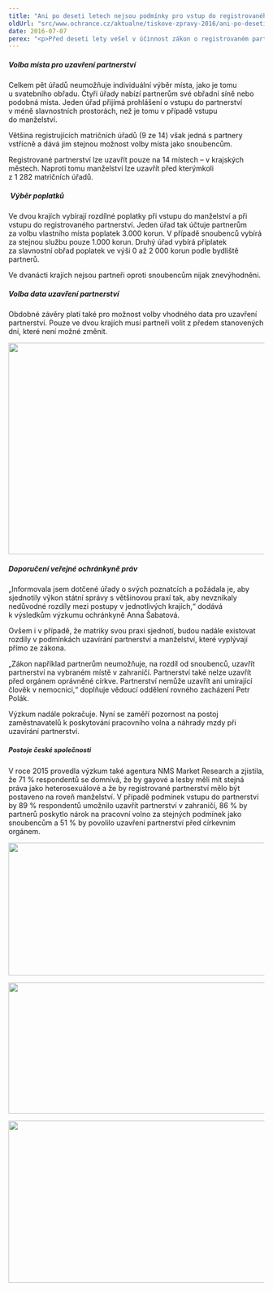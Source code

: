 ```yaml
---
title: "Ani po deseti letech nejsou podmínky pro vstup do registrovaného partnerství ve všech krajích stejné"
oldUrl: "src/www.ochrance.cz/aktualne/tiskove-zpravy-2016/ani-po-deseti-letech-nejsou-podminky-pro-vstup-do-registrovaneho-partnerstvi-ve-vsech-krajich-s"
date: 2016-07-07
perex: "<p>Před deseti lety vešel v účinnost zákon o registrovaném partnerství. Za dobu jeho existence vstoupilo do tohoto svazku 2174 párů (k 1.1. 2016). Registrované partnerství lze v České republice uzavřít pouze na 14 místech – v krajských městech.  Náš výzkum ukázal, že navzdory převažující dobré praxi existují mezi některými krajskými městy velké rozdíly v podmínkách, za kterých mohou páry do svazku vstoupit. Ať již se to týká volby místa, času nebo výše vybíraných poplatků. </p>"
---
```


<!-- imported from the old website -->

<h5>Volba místa pro uzavření partnerství </h5> <p>Celkem pět úřadů neumožňuje individuální výběr místa, jako je tomu u svatebního obřadu. Čtyři úřady nabízí partnerům své obřadní síně nebo podobná místa. Jeden úřad přijímá prohlášení o vstupu do partnerství v méně slavnostních prostorách, než je tomu v případě vstupu do manželství. </p> <p>Většina registrujících matričních úřadů (9 ze 14) však jedná s partnery vstřícně a dává jim stejnou možnost volby místa jako snoubencům.</p> <p>Registrované partnerství lze uzavřít pouze na 14 místech – v krajských městech. Naproti tomu manželství lze uzavřít před kterýmkoli z 1 282 matričních úřadů.  </p> <h5> Výběr poplatků</h5> <p>Ve dvou krajích vybírají rozdílné poplatky při vstupu do manželství a při vstupu do registrovaného partnerství. Jeden úřad tak účtuje partnerům za volbu vlastního místa poplatek 3.000 korun. V případě snoubenců vybírá za stejnou službu pouze 1.000 korun. Druhý úřad vybírá příplatek za slavnostní obřad poplatek ve výši 0 až 2 000 korun podle bydliště partnerů.</p> <p>Ve dvanácti krajích nejsou partneři oproti snoubencům nijak znevýhodněni.</p> <h5>Volba data uzavření partnerství</h5> <p>Obdobné závěry platí také pro možnost volby vhodného data pro uzavření partnerství. Pouze ve dvou krajích musí partneři volit z předem stanovených dní, které není možné změnit. </p><img src="https://www.ochrance.cz/uploads/RTEmagicC_1_Pocet_uzavrenych_partnerstvi_v_jednotlivych_krajich.png.png" width="604" height="416" alt="" /><h5>Doporučení veřejné ochránkyně práv</h5><p>„Informovala jsem dotčené úřady o svých poznatcích a požádala je, aby sjednotily výkon státní správy s většinovou praxí tak, aby nevznikaly nedůvodné rozdíly mezi postupy v jednotlivých krajích,“ dodává k výsledkům výzkumu ochránkyně Anna Šabatová. </p><p>Ovšem i v případě, že matriky svou praxi sjednotí, budou nadále existovat rozdíly v podmínkách uzavírání partnerství a manželství, které vyplývají přímo ze zákona.</p><p>„Zákon například partnerům neumožňuje, na rozdíl od snoubenců, uzavřít partnerství na vybraném místě v zahraničí. Partnerství také nelze uzavřít před orgánem oprávněné církve. Partnerství nemůže uzavřít ani umírající člověk v nemocnici,“ doplňuje vědoucí oddělení rovného zacházení Petr Polák. </p><p>Výzkum nadále pokračuje. Nyní se zaměří pozornost na postoj zaměstnavatelů k poskytování pracovního volna a náhrady mzdy při uzavírání partnerství.</p><h5><span style="line-height: 17.92px; font-size: 12.8px;">Postoje české společnosti</span></h5> <p>V roce 2015 provedla výzkum také agentura NMS Market Research a zjistila, že 71 % respondentů se domnívá, že by gayové a lesby měli mít stejná práva jako heterosexuálové a že by registrované partnerství mělo být postaveno na roveň manželství. V případě podmínek vstupu do partnerství by 89 % respondentů umožnilo uzavřít partnerství v zahraničí, 86 % by partnerů poskytlo nárok na pracovní volno za stejných podmínek jako snoubencům a 51 % by povolilo uzavření partnerství před církevním orgánem.</p><p><img src="https://www.ochrance.cz/uploads/RTEmagicC_2_Gayove_a_lesby_maji_mit_stejna_prava_jako_heterosexualove_ve_vsech_oblastech_zivota.png.png" width="557" height="261" alt="" /></p><p><img src="https://www.ochrance.cz/uploads/RTEmagicC_3_Melo_by_byt_registrovane_partnerstvi_postaveno_na_roven_manzelskym_parum_01.png.png" width="519" height="258" alt="" /></p><p><img src="https://www.ochrance.cz/uploads/RTEmagicC_4_Registrovanym_partnerum_bych_umoznil.png.png" width="609" height="319" alt="" /></p>
